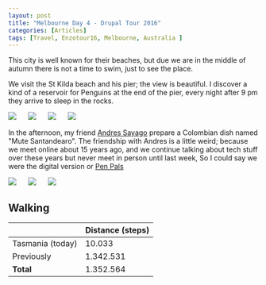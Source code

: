 ```yaml
---
layout: post
title: "Melbourne Day 4 - Drupal Tour 2016"
categories: [Articles]
tags: [Travel, Enzotour16, Melbourne, Australia ]
---
```

This city is well known for their beaches, but due we are in the middle of autumn there is not a time to swim, just to see the place.

We visit the St Kilda beach and his pier; the view is beautiful. I discover a kind of a reservoir for Penguins at the end of the pier, every night after 9 pm they arrive to sleep in the rocks.

<img style="margin-right: 20px;" src="{{site.url }}/assets/img/st-kilda-1.jpg"/>

<img style="margin-right: 20px;" src="{{site.url }}/assets/img/st-kilda-2.jpg"/>

<img style="margin-right: 20px;" src="{{site.url }}/assets/img/st-kilda-3.jpg"/>

<img style="margin-right: 20px;" src="{{site.url }}/assets/img/st-kilda-4.jpg"/>

In the afternoon, my friend [Andres Sayago](http://sayago.info) prepare a Colombian dish named "Mute Santandearo". The friendship with Andres is a little weird; because we meet online about 15 years ago, and we continue talking about tech stuff over these years but never meet in person until last week, So I could say we were the digital version or [Pen Pals](https://en.wikipedia.org/wiki/Pen_pal)

<img style="margin-right: 20px;" src="{{site.url }}/assets/img/melbourne-mute-meetup-1.jpeg"/>

<img style="margin-right: 20px;" src="{{site.url }}/assets/img/melbourne-mute-meetup-2.jpeg"/>

<img style="margin-right: 20px;" src="{{site.url }}/assets/img/melbourne-mute-meetup-3.jpeg"/>

## Walking
|  | Distance (steps) |
|---|---|
| Tasmania (today) | 10.033  |
| Previously  | 1.342.531 |
| **Total**  | 1.352.564 |